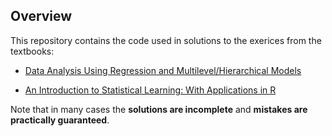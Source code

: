 
<!-- README.md is generated from README.Rmd. Please edit that file -->

## Overview

This repository contains the code used in solutions to the exerices from
the textbooks:

  - [Data Analysis Using Regression and Multilevel/Hierarchical
    Models](https://github.com/johnson-shuffle/solutions/tree/master/arm)

  - [An Introduction to Statistical Learning: With Applications in
    R](https://github.com/johnson-shuffle/solutions/tree/master/isl)

Note that in many cases the **solutions are incomplete** and **mistakes
are practically guaranteed**.
